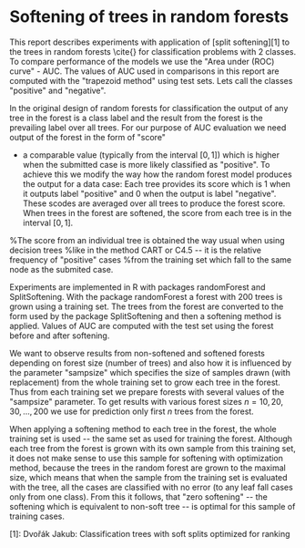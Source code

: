# Softening of trees in random forests

This report describes experiments with application of [split softening][1]
to the trees in random forests \cite{} for classification problems with 2 classes.
To compare performance of the models we use the "Area under (ROC) curve" - AUC.
The values of AUC used in comparisons in this report are computed with the
"trapezoid method" using test sets.
Lets call the classes "positive" and "negative".

In the original design of random forests for classification the output of any tree
in the forest is a class label and the result from the forest is the prevailing
label over all trees.
For our purpose of AUC evaluation we need output of the forest in the form of "score"
- a comparable value (typically from the interval $[0, 1]$) which is higher when
the submitted case is more likely classified as "positive".
To achieve this we modify the way how the random forest model
produces the output for a data case:
Each tree provides its score which is 1 when it outputs label "positive"
and 0 when the output is label "negative".
These scodes are averaged over all trees to produce the forest score.
When trees in the forest are softened, the score from each tree is
in the interval $[0, 1]$.

%The score from an individual tree is obtained the way usual when using decision trees
%like in the method CART or C4.5 -- it is the relative frequency of "positive" cases
%from the training set which fall to the same node as the submited case.


Experiments are implemented in R with packages randomForest and SplitSoftening.
With the package randomForest a forest with 200 trees is grown using a training set.
The trees from the forest are converted to the form used by the package SplitSoftening
and then a softening method is applied.
Values of AUC are computed with the test set using the forest before and after softening.

We want to observe results from non-softened and softened forests depending on
forest size (number of trees) and also how it is influenced by the parameter
"sampsize" which specifies the size of samples drawn (with replacement)
from the whole training set to grow each tree in the forest.
Thus from each training set we prepare forests with several values of the "sampsize" parameter.
To get results with various forest sizes $n=10, 20, 30, \ldots, 200$
we use for prediction only first $n$ trees from the forest.

When applying a softening method to each tree in the forest, the whole training set
is used -- the same set as used for training the forest.
Although each tree from the forest is grown with its own sample from this training set,
it does not make sense to use this sample for softening with optimization method,
because the trees in the random forest are grown to the maximal size, which means
that when the sample from the training set is evaluated with the tree,
all the cases are classified with no error
(to any leaf fall cases only from one class).
From this it follows, that "zero softening" -- the softening which is equivalent
to non-soft tree --
is optimal for this sample of training cases.


[1]: Dvořák Jakub: Classification trees with soft splits optimized for ranking
